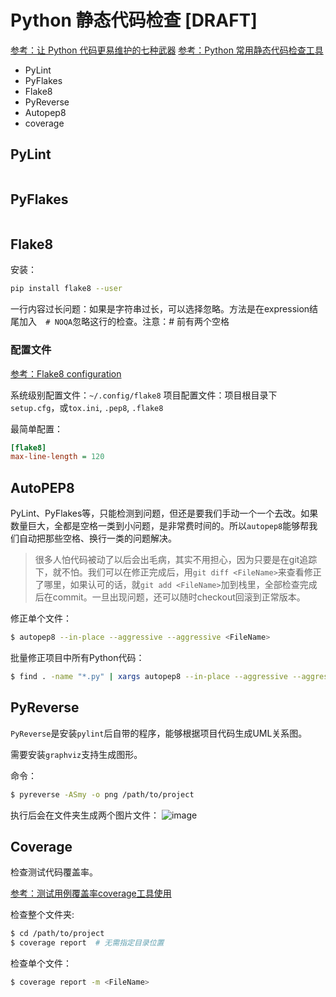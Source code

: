 # Python 静态代码检查 [DRAFT]

[参考：让 Python 代码更易维护的七种武器](https://zhuanlan.zhihu.com/p/45671766)
[参考：Python 常用静态代码检查工具](https://juejin.im/entry/5b59215d6fb9a04f90791821)

- PyLint
- PyFlakes
- Flake8
- PyReverse
- Autopep8
- coverage


## PyLint

```

```

## PyFlakes

```

```


## Flake8

安装：
```sh
pip install flake8 --user
```

一行内容过长问题：如果是字符串过长，可以选择忽略。方法是在expression结尾加入`  # NOQA`忽略这行的检查。注意：# 前有两个空格


### 配置文件

[参考：Flake8 configuration](http://flake8.pycqa.org/en/2.6.0/config.html)

系统级别配置文件：`~/.config/flake8`
项目配置文件：项目根目录下`setup.cfg`，或`tox.ini`, `.pep8`, `.flake8`

最简单配置：
```ini
[flake8]
max-line-length = 120
```



## AutoPEP8

PyLint、PyFlakes等，只能检测到问题，但还是要我们手动一个一个去改。如果数量巨大，全都是空格一类到小问题，是非常费时间的。所以`autopep8`能够帮我们自动把那些空格、换行一类的问题解决。

> 很多人怕代码被动了以后会出毛病，其实不用担心，因为只要是在git追踪下，就不怕。我们可以在修正完成后，用`git diff <FileName>`来查看修正了哪里，如果认可的话，就`git add <FileName>`加到栈里，全部检查完成后在commit。一旦出现问题，还可以随时checkout回滚到正常版本。

修正单个文件：
```sh
$ autopep8 --in-place --aggressive --aggressive <FileName>
```

批量修正项目中所有Python代码：
```sh
$ find . -name "*.py" | xargs autopep8 --in-place --aggressive --aggressive <FileName>
```

## PyReverse

`PyReverse`是安装`pylint`后自带的程序，能够根据项目代码生成UML关系图。

需要安装`graphviz`支持生成图形。

命令：
```sh
$ pyreverse -ASmy -o png /path/to/project
```

执行后会在文件夹生成两个图片文件：
![image](https://user-images.githubusercontent.com/14041622/54486449-7cbb8f00-48c3-11e9-9826-7b75d0d26abf.png)



## Coverage

检查测试代码覆盖率。

[参考：测试用例覆盖率coverage工具使用](https://www.jianshu.com/p/307bcf8a6ac8)

检查整个文件夹:
```sh
$ cd /path/to/project
$ coverage report  # 无需指定目录位置
```

检查单个文件：
```sh
$ coverage report -m <FileName>
```